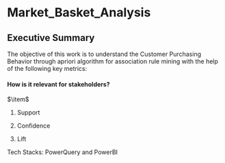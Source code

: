 # Market_Basket_Analysis

## Executive Summary
The objective of this work is to understand the Customer Purchasing Behavior through apriori algorithm for association rule mining with the help of the following key metrics:

#### How is it relevant for stakeholders?
$\item$


1. Support

2. Confidence

3. Lift

Tech Stacks: PowerQuery and PowerBI
